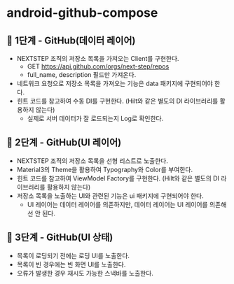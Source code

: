# android-github-compose

## 🚀 1단계 - GitHub(데이터 레이어)

- NEXTSTEP 조직의 저장소 목록을 가져오는 Client를 구현한다.
  - GET https://api.github.com/orgs/next-step/repos
  - full_name, description 필드만 가져온다.
- 네트워크 요청으로 저장소 목록을 가져오는 기능은 data 패키지에 구현되어야 한다.
- 힌트 코드를 참고하여 수동 DI를 구현한다. (Hilt와 같은 별도의 DI 라이브러리를 활용하지 않는다)
  - 실제로 서버 데이터가 잘 로드되는지 Log로 확인한다.

## 🚀 2단계 - GitHub(UI 레이어)

- NEXTSTEP 조직의 저장소 목록을 선형 리스트로 노출한다.
- Material3의 Theme을 활용하여 Typography와 Color를 부여한다.
- 힌트 코드를 참고하여 ViewModel Factory를 구현한다. (Hilt와 같은 별도의 DI 라이브러리를 활용하지 않는다)
- 저장소 목록을 노출하는 UI와 관련된 기능은 ui 패키지에 구현되어야 한다.
  - UI 레이어는 데이터 레이어를 의존하지만, 데이터 레이어는 UI 레이어를 의존해선 안 된다.

## 🚀 3단계 - GitHub(UI 상태)

- 목록이 로딩되기 전에는 로딩 UI를 노출한다.
- 목록이 빈 경우에는 빈 화면 UI를 노출한다.
- 오류가 발생한 경우 재시도 가능한 스낵바를 노출한다.
